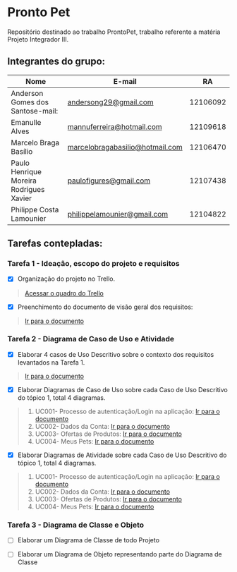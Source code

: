# Pronto Pet
Repositório destinado ao trabalho ProntoPet, trabalho referente a matéria Projeto Integrador III.

## **Integrantes do grupo:**

Nome | E-mail | RA
-----|--------|---
Anderson Gomes dos Santose-mail: | andersong29@gmail.com | 12106092
Emanulle Alves | mannuferreira@hotmail.com | 12109618
Marcelo Braga Basílio | marcelobragabasilio@hotmail.com | 12106470
Paulo Henrique Moreira Rodrigues Xavier | paulofigures@gmail.com | 12107438
Philippe Costa Lamounier | philippelamounier@gmail.com | 12104822


## Tarefas contepladas:

### Tarefa 1 - Ideação, escopo do projeto e requisitos

- [x] Organização do projeto no Trello. 
> [Acessar o quadro do Trello](https://trello.com/b/OOka3Gro/pi-iii-prontopet)
- [x] Preenchimento do documento de visão geral dos requisitos:
> [Ir para o documento](https://github.com/paulofigures/prontopet/blob/main/docs/Requisitos/Vis%C3%A3o_Geral_de_Requisitos.docx)




### Tarefa 2 - Diagrama de Caso de Uso e Atividade

- [x] Elaborar 4 casos de Uso Descritivo sobre o contexto dos requisitos levantados na Tarefa 1.
> [Ir para o documento](https://github.com/paulofigures/prontopet/blob/main/docs/CasoDeUso/Caso_de_Uso_Descritivo.pdf)
- [x] Elaborar Diagramas de Caso de Uso sobre cada Caso de Uso Descritivo do tópico 1, total 4 diagramas.
> 1. UC001- Processo de autenticação/Login na aplicação: 
> [Ir para o documento](https://github.com/paulofigures/prontopet/blob/main/docs/CasoDeUso/Diagramas%20UML/Casos%20de%20uso/UC001-%20Processo%20de%20autentica%C3%A7%C3%A3oLogin%20na%20aplica%C3%A7%C3%A3o.pdf)
> 1. UC002- Dados da Conta: 
> [Ir para o documento](https://github.com/paulofigures/prontopet/blob/main/docs/CasoDeUso/Diagramas%20UML/Casos%20de%20uso/UC002-%20Dados%20da%20Conta.pdf)
> 1. UC003- Ofertas de Produtos:
> [Ir para o documento](https://github.com/paulofigures/prontopet/blob/main/docs/CasoDeUso/Diagramas%20UML/Casos%20de%20uso/UC003-%20Ofertas%20de%20Produtos.pdf)
> 1. UC004- Meus Pets:
> [Ir para o documento](https://github.com/paulofigures/prontopet/blob/main/docs/CasoDeUso/Diagramas%20UML/Casos%20de%20uso/UC004-%20Meus%20Pets.pdf)
- [x] Elaborar Diagramas de Atividade sobre cada Caso de Uso Descritivo do tópico 1, total 4 diagramas.
>  1. UC001- Processo de autenticação/Login na aplicação: 
> [Ir para o documento](https://github.com/paulofigures/prontopet/blob/main/docs/CasoDeUso/Diagramas%20UML/Casos%20de%20atividade/UC001-%20Processo%20de%20autentica%C3%A7%C3%A3o.pdf)
> 1. UC002- Dados da Conta: 
> [Ir para o documento](https://github.com/paulofigures/prontopet/blob/main/docs/CasoDeUso/Diagramas%20UML/Casos%20de%20atividade/UC002-%20Dados%20da%20Conta.pdf)
> 1. UC003- Ofertas de Produtos:
> [Ir para o documento](https://github.com/paulofigures/prontopet/blob/main/docs/CasoDeUso/Diagramas%20UML/Casos%20de%20atividade/UC003-%20Ofertas%20de%20Produtos.pdf)
> 1. UC004- Meus Pets:
> [Ir para o documento](https://github.com/paulofigures/prontopet/blob/main/docs/CasoDeUso/Diagramas%20UML/Casos%20de%20atividade/UC004-%20Meus%20Pets.pdf)



### Tarefa 3 - Diagrama de Classe e Objeto

- [ ] Elaborar um Diagrama de Classe de todo Projeto
>
- [ ] Elaborar um Diagrama de Objeto representando parte do Diagrama de Classe






